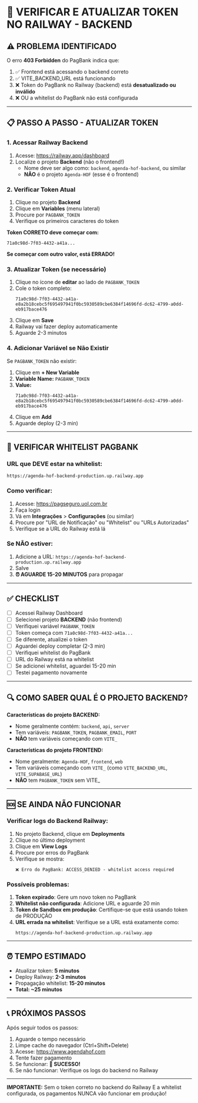 # 🚨 VERIFICAR E ATUALIZAR TOKEN NO RAILWAY - BACKEND

## ⚠️ PROBLEMA IDENTIFICADO

O erro **403 Forbidden** do PagBank indica que:

1. ✅ Frontend está acessando o backend correto
2. ✅ VITE_BACKEND_URL está funcionando
3. ❌ Token do PagBank no Railway (backend) está **desatualizado ou inválido**
4. ❌ OU a whitelist do PagBank não está configurada

---

## 📋 PASSO A PASSO - ATUALIZAR TOKEN

### **1. Acessar Railway Backend**

1. Acesse: https://railway.app/dashboard
2. Localize o projeto **Backend** (não o frontend!)
   - Nome deve ser algo como: `backend`, `agenda-hof-backend`, ou similar
   - **NÃO** é o projeto `Agenda-HOF` (esse é o frontend)

### **2. Verificar Token Atual**

1. Clique no projeto **Backend**
2. Clique em **Variables** (menu lateral)
3. Procure por `PAGBANK_TOKEN`
4. Verifique os primeiros caracteres do token

**Token CORRETO deve começar com:**
```
71a0c98d-7f03-4432-a41a...
```

**Se começar com outro valor, está ERRADO!**

### **3. Atualizar Token (se necessário)**

1. Clique no ícone de **editar** ao lado de `PAGBANK_TOKEN`
2. Cole o token completo:
   ```
   71a0c98d-7f03-4432-a41a-e8a2b18cebc5f695497941f0bc5930589cbe6384f14696fd-dc62-4799-a0dd-eb917bace476
   ```
3. Clique em **Save**
4. Railway vai fazer deploy automaticamente
5. Aguarde 2-3 minutos

### **4. Adicionar Variável se Não Existir**

Se `PAGBANK_TOKEN` não existir:

1. Clique em **+ New Variable**
2. **Variable Name:** `PAGBANK_TOKEN`
3. **Value:**
   ```
   71a0c98d-7f03-4432-a41a-e8a2b18cebc5f695497941f0bc5930589cbe6384f14696fd-dc62-4799-a0dd-eb917bace476
   ```
4. Clique em **Add**
5. Aguarde deploy (2-3 min)

---

## 🔐 VERIFICAR WHITELIST PAGBANK

### **URL que DEVE estar na whitelist:**

```
https://agenda-hof-backend-production.up.railway.app
```

### **Como verificar:**

1. Acesse: https://pagseguro.uol.com.br
2. Faça login
3. Vá em **Integrações** > **Configurações** (ou similar)
4. Procure por "URL de Notificação" ou "Whitelist" ou "URLs Autorizadas"
5. Verifique se a URL do Railway está lá

### **Se NÃO estiver:**

1. Adicione a URL: `https://agenda-hof-backend-production.up.railway.app`
2. Salve
3. **⏰ AGUARDE 15-20 MINUTOS** para propagar

---

## ✅ CHECKLIST

- [ ] Acessei Railway Dashboard
- [ ] Selecionei projeto **BACKEND** (não frontend)
- [ ] Verifiquei variável `PAGBANK_TOKEN`
- [ ] Token começa com `71a0c98d-7f03-4432-a41a...`
- [ ] Se diferente, atualizei o token
- [ ] Aguardei deploy completar (2-3 min)
- [ ] Verifiquei whitelist do PagBank
- [ ] URL do Railway está na whitelist
- [ ] Se adicionei whitelist, aguardei 15-20 min
- [ ] Testei pagamento novamente

---

## 🔍 COMO SABER QUAL É O PROJETO BACKEND?

**Características do projeto BACKEND:**

- Nome geralmente contém: `backend`, `api`, `server`
- Tem variáveis: `PAGBANK_TOKEN`, `PAGBANK_EMAIL`, `PORT`
- **NÃO** tem variáveis começando com `VITE_`

**Características do projeto FRONTEND:**

- Nome geralmente: `Agenda-HOF`, `frontend`, `web`
- Tem variáveis começando com `VITE_` (como `VITE_BACKEND_URL`, `VITE_SUPABASE_URL`)
- **NÃO** tem `PAGBANK_TOKEN` sem VITE_

---

## 🆘 SE AINDA NÃO FUNCIONAR

### **Verificar logs do Backend Railway:**

1. No projeto Backend, clique em **Deployments**
2. Clique no último deployment
3. Clique em **View Logs**
4. Procure por erros do PagBank
5. Verifique se mostra:
   ```
   ❌ Erro do PagBank: ACCESS_DENIED - whitelist access required
   ```

### **Possíveis problemas:**

1. **Token expirado**: Gere um novo token no PagBank
2. **Whitelist não configurada**: Adicione URL e aguarde 20 min
3. **Token de Sandbox em produção**: Certifique-se que está usando token de PRODUÇÃO
4. **URL errada na whitelist**: Verifique se a URL está exatamente como:
   ```
   https://agenda-hof-backend-production.up.railway.app
   ```

---

## ⏰ TEMPO ESTIMADO

- Atualizar token: **5 minutos**
- Deploy Railway: **2-3 minutos**
- Propagação whitelist: **15-20 minutos**
- **Total: ~25 minutos**

---

## 📞 PRÓXIMOS PASSOS

Após seguir todos os passos:

1. Aguarde o tempo necessário
2. Limpe cache do navegador (Ctrl+Shift+Delete)
3. Acesse: https://www.agendahof.com
4. Tente fazer pagamento
5. Se funcionar: **🎉 SUCESSO!**
6. Se não funcionar: Verifique os logs do backend no Railway

---

**IMPORTANTE:** Sem o token correto no backend do Railway E a whitelist configurada, os pagamentos NUNCA vão funcionar em produção!
